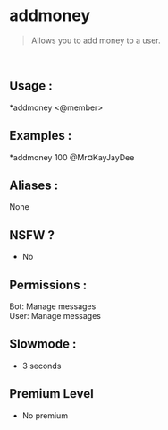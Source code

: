 # addmoney

> Allows you to add money to a user.

<br>

## Usage :

*addmoney <quantity> <@member>

## Examples :

*addmoney 100 @Mr¤KayJayDee

## Aliases :

None

## NSFW ?

- No

## Permissions :

Bot: Manage messages
<br>
User: Manage messages

## Slowmode :

- 3 seconds

## Premium Level

- No premium